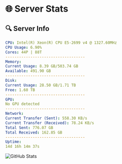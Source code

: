 # 🌐 Server Stats
## 🔍 Server Info
```yaml
CPU: Intel(R) Xeon(R) CPU E5-2699 v4 @ 1327.60MHz
CPU Usage: 6.90%
Cores: 44P | 88T
-----------------------------------
Memory:
Current Usage: 8.39 GB/503.74 GB
Available: 491.90 GB
-----------------------------------
Disk:
Current Usage: 28.50 GB/1.71 TB
Free: 1.60 TB
-----------------------------------
GPU:
No GPU detected
-----------------------------------
Network:
Current Transfer (Sent): 558.30 KB/s
Current Transfer (Received): 78.24 KB/s
Total Sent: 776.07 GB
Total Received: 162.85 GB
-----------------------------------
Uptime:
14d 16h 14m 37s
```
![GitHub Stats](https://img.shields.io/badge/Updated-2025-05-04_09:23:25-blue)